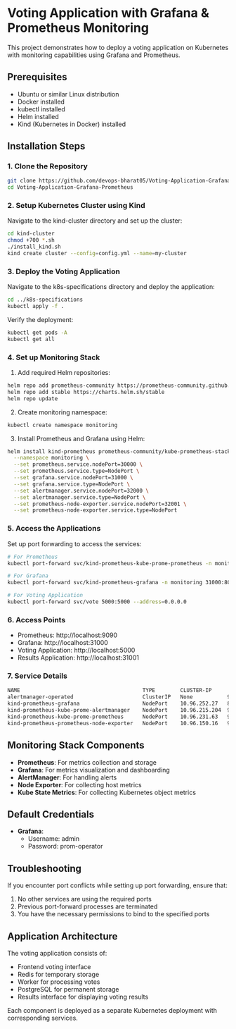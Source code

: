 # Voting Application with Grafana & Prometheus Monitoring

This project demonstrates how to deploy a voting application on Kubernetes with monitoring capabilities using Grafana and Prometheus.

## Prerequisites

- Ubuntu or similar Linux distribution
- Docker installed
- kubectl installed
- Helm installed
- Kind (Kubernetes in Docker) installed

## Installation Steps

### 1. Clone the Repository

```bash
git clone https://github.com/devops-bharat05/Voting-Application-Grafana-Prometheus.git
cd Voting-Application-Grafana-Prometheus
```

### 2. Setup Kubernetes Cluster using Kind

Navigate to the kind-cluster directory and set up the cluster:

```bash
cd kind-cluster
chmod +700 *.sh
./install_kind.sh
kind create cluster --config=config.yml --name=my-cluster
```

### 3. Deploy the Voting Application

Navigate to the k8s-specifications directory and deploy the application:

```bash
cd ../k8s-specifications
kubectl apply -f .
```

Verify the deployment:
```bash
kubectl get pods -A
kubectl get all
```

### 4. Set up Monitoring Stack

1. Add required Helm repositories:
```bash
helm repo add prometheus-community https://prometheus-community.github.io/helm-charts
helm repo add stable https://charts.helm.sh/stable
helm repo update
```

2. Create monitoring namespace:
```bash
kubectl create namespace monitoring
```

3. Install Prometheus and Grafana using Helm:
```bash
helm install kind-prometheus prometheus-community/kube-prometheus-stack \
  --namespace monitoring \
  --set prometheus.service.nodePort=30000 \
  --set prometheus.service.type=NodePort \
  --set grafana.service.nodePort=31000 \
  --set grafana.service.type=NodePort \
  --set alertmanager.service.nodePort=32000 \
  --set alertmanager.service.type=NodePort \
  --set prometheus-node-exporter.service.nodePort=32001 \
  --set prometheus-node-exporter.service.type=NodePort
```

### 5. Access the Applications

Set up port forwarding to access the services:

```bash
# For Prometheus
kubectl port-forward svc/kind-prometheus-kube-prome-prometheus -n monitoring 9090:9090 --address=0.0.0.0

# For Grafana
kubectl port-forward svc/kind-prometheus-grafana -n monitoring 31000:80 --address=0.0.0.0

# For Voting Application
kubectl port-forward svc/vote 5000:5000 --address=0.0.0.0
```

### 6. Access Points

- Prometheus: http://localhost:9090
- Grafana: http://localhost:31000
- Voting Application: http://localhost:5000
- Results Application: http://localhost:31001

### 7. Service Details

```bash
NAME                                       TYPE        CLUSTER-IP      PORT(S)
alertmanager-operated                      ClusterIP   None           9093/TCP,9094/TCP,9094/UDP
kind-prometheus-grafana                    NodePort    10.96.252.27   80:31000/TCP
kind-prometheus-kube-prome-alertmanager    NodePort    10.96.215.204  9093:32000/TCP,8080:30118/TCP
kind-prometheus-kube-prome-prometheus      NodePort    10.96.231.63   9090:30000/TCP,8080:30307/TCP
kind-prometheus-prometheus-node-exporter   NodePort    10.96.150.16   9100:32001/TCP
```

## Monitoring Stack Components

- **Prometheus**: For metrics collection and storage
- **Grafana**: For metrics visualization and dashboarding
- **AlertManager**: For handling alerts
- **Node Exporter**: For collecting host metrics
- **Kube State Metrics**: For collecting Kubernetes object metrics

## Default Credentials

- **Grafana**:
  - Username: admin
  - Password: prom-operator

## Troubleshooting

If you encounter port conflicts while setting up port forwarding, ensure that:
1. No other services are using the required ports
2. Previous port-forward processes are terminated
3. You have the necessary permissions to bind to the specified ports

## Application Architecture

The voting application consists of:
- Frontend voting interface
- Redis for temporary storage
- Worker for processing votes
- PostgreSQL for permanent storage
- Results interface for displaying voting results

Each component is deployed as a separate Kubernetes deployment with corresponding services.
